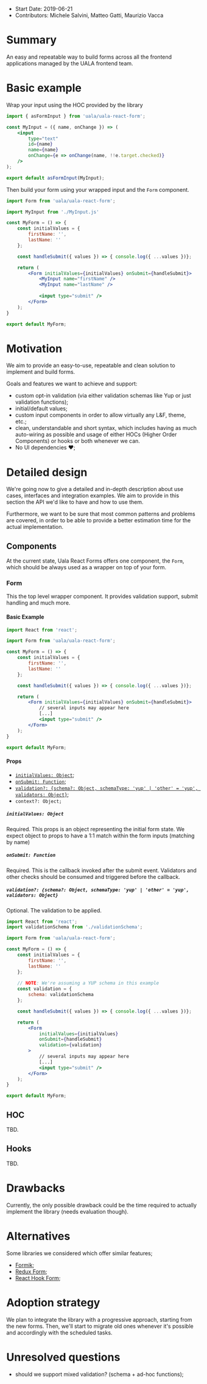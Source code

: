 - Start Date: 2019-06-21
- Contributors: Michele Salvini, Matteo Gatti, Maurizio Vacca

# Summary

An easy and repeatable way to build forms across all the frontend applications managed by the UALA frontend team.

# Basic example

Wrap your input using the HOC provided by the library

```jsx
import { asFormInput } from 'uala/uala-react-form';

const MyInput = ({ name, onChange }) => (
    <input
        type="text"
        id={name}
        name={name}
        onChange={e => onChange(name, !!e.target.checked)}
    />
);

export default asFormInput(MyInput);
```

Then build your form using your wrapped input and the `Form` component.

```jsx
import Form from 'uala/uala-react-form';

import MyInput from './MyInput.js'

const MyForm = () => {
    const initialValues = {
        firstName: '',
        lastName: ''
    };

    const handleSubmit({ values }) => { console.log({ ...values })};

    return (
        <Form initialValues={initialValues} onSubmit={handleSubmit}>
            <MyInput name="firstName" />
            <MyInput name="lastName" />
            
            <input type="submit" />
        </Form>
    );
}

export default MyForm;
```

# Motivation

We aim to provide an easy-to-use, repeatable and clean solution to implement and build forms.

Goals and features we want to achieve and support:

- custom opt-in validation (via either validation schemas like Yup or just validation functions);
- initial/default values;
- custom input components in order to allow virtually any L&F, theme, etc.;
- clean, understandable and short syntax, which includes having as much auto-wiring as possible and usage
of either HOCs (Higher Order Components) or hooks or both whenever we can.
- No UI dependencies :heart:;

# Detailed design

We're going now to give a detailed and in-depth description about use cases, interfaces and integration examples.
We aim to provide in this section the API we'd like to have and how to use them.

Furthermore, we want to be sure that most common patterns and problems are covered, in order to be able to provide
a better estimation time for the actual implementation.

## Components

At the current state, Uala React Forms offers one component, the `Form`, which should be always used as a wrapper on top of your form.

### Form

This the top level wrapper component. It provides validation support, submit handling and much more.

#### Basic Example

```jsx
import React from 'react';

import Form from 'uala/uala-react-form';

const MyForm = () => {
    const initialValues = {
        firstName: '',
        lastName: ''
    };

    const handleSubmit({ values }) => { console.log({ ...values })};

    return (
        <Form initialValues={initialValues} onSubmit={handleSubmit}>
            // several inputs may appear here
            [...]
            <input type="submit" />
        </Form>
    );
}

export default MyForm;
```
#### Props

- [`initialValues: Object`](#initialvalues-object);
- [`onSubmit: Function`](#onsubmit-function);
- [`validation?: {schema?: Object, schemaType: 'yup' | 'other' = 'yup', validators: Object}`](#validation-schema-object-schematype-yup--other--yup-validators-object);
- `context?: Object;`

##### `initialValues: Object`

Required. This props is an object representing the initial form state. We expect object to props to have a 1:1 match within the form inputs (matching by name)

##### `onSubmit: Function`

Required. This is the callback invoked after the submit event. Validators and other checks should be consumed and triggered before the callback.

##### `validation?: {schema?: Object, schemaType: 'yup' | 'other' = 'yup', validators: Object}`

Optional. The validation to be applied.

```jsx
import React from 'react';
import validationSchema from './validationSchema';

import Form from 'uala/uala-react-form';

const MyForm = () => {
    const initialValues = {
        firstName: '',
        lastName: ''
    };
    
    // NOTE: We're assuming a YUP schema in this example
    const validation = {
        schema: validationSchema
    };

    const handleSubmit({ values }) => { console.log({ ...values })};

    return (
        <Form
            initialValues={initialValues}
            onSubmit={handleSubmit}
            validation={validation}
        >
            // several inputs may appear here
            [...]
            <input type="submit" />
        </Form>
    );
}

export default MyForm;
```

## HOC

TBD.

## Hooks

TBD.

# Drawbacks

Currently, the only possible drawback could be the time required to actually implement the library (needs evaluation though).

# Alternatives

Some libraries we considered which offer similar features;

- [Formik](https://jaredpalmer.com/formik/);
- [Redux Form](https://redux-form.com/8.2.2/);
- [React Hook Form](https://react-hook-form.com/);

# Adoption strategy

We plan to integrate the library with a progressive approach, starting from the new forms.
Then, we'll start to migrate old ones whenever it's possible and accordingly with the scheduled tasks.

# Unresolved questions

- should we support mixed validation? (schema + ad-hoc functions);
